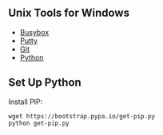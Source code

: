 ## Unix Tools for Windows

* [Busybox](https://frippery.org/busybox/)
* [Putty](https://www.putty.org/)
* [Git](https://git-scm.com/download/win)
* [Python](https://www.python.org/downloads/windows/)

## Set Up Python

Install PIP:

    wget https://bootstrap.pypa.io/get-pip.py
    python get-pip.py

